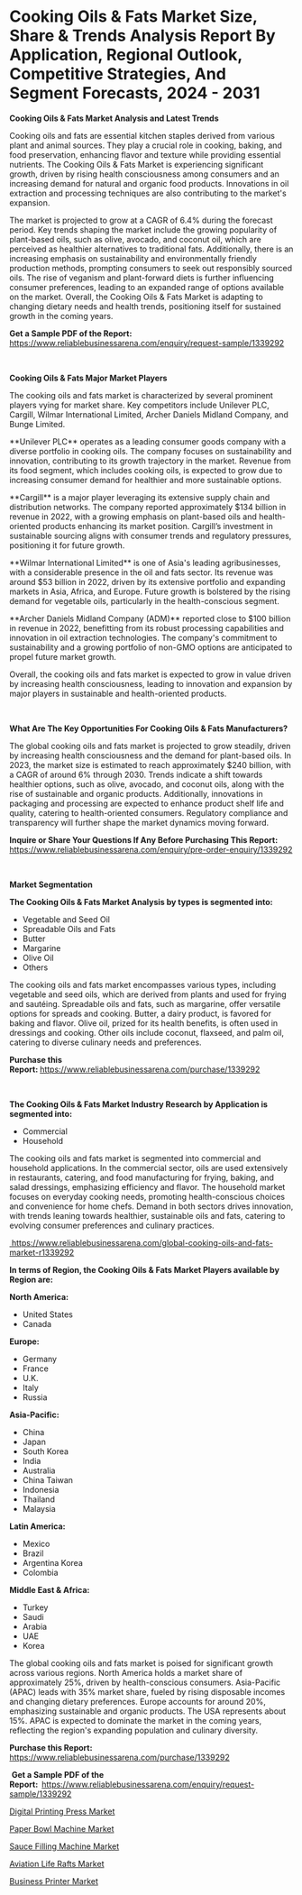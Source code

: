 <p><h1>Cooking Oils & Fats Market Size, Share & Trends Analysis Report By Application, Regional Outlook, Competitive Strategies, And Segment Forecasts, 2024 - 2031</h1></p><p><strong>Cooking Oils & Fats Market Analysis and Latest Trends</strong></p>
<p><p>Cooking oils and fats are essential kitchen staples derived from various plant and animal sources. They play a crucial role in cooking, baking, and food preservation, enhancing flavor and texture while providing essential nutrients. The Cooking Oils & Fats Market is experiencing significant growth, driven by rising health consciousness among consumers and an increasing demand for natural and organic food products. Innovations in oil extraction and processing techniques are also contributing to the market's expansion.</p><p>The market is projected to grow at a CAGR of 6.4% during the forecast period. Key trends shaping the market include the growing popularity of plant-based oils, such as olive, avocado, and coconut oil, which are perceived as healthier alternatives to traditional fats. Additionally, there is an increasing emphasis on sustainability and environmentally friendly production methods, prompting consumers to seek out responsibly sourced oils. The rise of veganism and plant-forward diets is further influencing consumer preferences, leading to an expanded range of options available on the market. Overall, the Cooking Oils & Fats Market is adapting to changing dietary needs and health trends, positioning itself for sustained growth in the coming years.</p></p>
<p><strong>Get a Sample PDF of the Report:&nbsp;</strong> <a href="https://www.reliablebusinessarena.com/enquiry/request-sample/1339292?utm_campaign=1729&utm_medium=2&utm_source=Github&utm_content=ia&utm_term=20102024&utm_id=cooking-oils-fats">https://www.reliablebusinessarena.com/enquiry/request-sample/1339292</a></p>
<p>&nbsp;</p>
<p><strong>Cooking Oils & Fats Major Market Players</strong></p>
<p><p>The cooking oils and fats market is characterized by several prominent players vying for market share. Key competitors include Unilever PLC, Cargill, Wilmar International Limited, Archer Daniels Midland Company, and Bunge Limited. </p><p>**Unilever PLC** operates as a leading consumer goods company with a diverse portfolio in cooking oils. The company focuses on sustainability and innovation, contributing to its growth trajectory in the market. Revenue from its food segment, which includes cooking oils, is expected to grow due to increasing consumer demand for healthier and more sustainable options.</p><p>**Cargill** is a major player leveraging its extensive supply chain and distribution networks. The company reported approximately $134 billion in revenue in 2022, with a growing emphasis on plant-based oils and health-oriented products enhancing its market position. Cargill’s investment in sustainable sourcing aligns with consumer trends and regulatory pressures, positioning it for future growth.</p><p>**Wilmar International Limited** is one of Asia's leading agribusinesses, with a considerable presence in the oil and fats sector. Its revenue was around $53 billion in 2022, driven by its extensive portfolio and expanding markets in Asia, Africa, and Europe. Future growth is bolstered by the rising demand for vegetable oils, particularly in the health-conscious segment.</p><p>**Archer Daniels Midland Company (ADM)** reported close to $100 billion in revenue in 2022, benefitting from its robust processing capabilities and innovation in oil extraction technologies. The company's commitment to sustainability and a growing portfolio of non-GMO options are anticipated to propel future market growth.</p><p>Overall, the cooking oils and fats market is expected to grow in value driven by increasing health consciousness, leading to innovation and expansion by major players in sustainable and health-oriented products.</p></p>
<p>&nbsp;</p>
<p><strong>What Are The Key Opportunities For Cooking Oils & Fats Manufacturers?</strong></p>
<p><p>The global cooking oils and fats market is projected to grow steadily, driven by increasing health consciousness and the demand for plant-based oils. In 2023, the market size is estimated to reach approximately $240 billion, with a CAGR of around 6% through 2030. Trends indicate a shift towards healthier options, such as olive, avocado, and coconut oils, along with the rise of sustainable and organic products. Additionally, innovations in packaging and processing are expected to enhance product shelf life and quality, catering to health-oriented consumers. Regulatory compliance and transparency will further shape the market dynamics moving forward.</p></p>
<p><strong>Inquire or Share Your Questions If Any Before Purchasing This Report:</strong> <a href="https://www.reliablebusinessarena.com/enquiry/pre-order-enquiry/1339292?utm_campaign=1729&utm_medium=2&utm_source=Github&utm_content=ia&utm_term=20102024&utm_id=cooking-oils-fats">https://www.reliablebusinessarena.com/enquiry/pre-order-enquiry/1339292</a></p>
<p>&nbsp;</p>
<p><strong>Market Segmentation</strong></p>
<p><strong>The Cooking Oils & Fats Market Analysis by types is segmented into:</strong></p>
<p><ul><li>Vegetable and Seed Oil</li><li>Spreadable Oils and Fats</li><li>Butter</li><li>Margarine</li><li>Olive Oil</li><li>Others</li></ul></p>
<p><p>The cooking oils and fats market encompasses various types, including vegetable and seed oils, which are derived from plants and used for frying and sautéing. Spreadable oils and fats, such as margarine, offer versatile options for spreads and cooking. Butter, a dairy product, is favored for baking and flavor. Olive oil, prized for its health benefits, is often used in dressings and cooking. Other oils include coconut, flaxseed, and palm oil, catering to diverse culinary needs and preferences.</p></p>
<p><strong>Purchase this Report:&nbsp;</strong><a href="https://www.reliablebusinessarena.com/purchase/1339292?utm_campaign=1729&utm_medium=2&utm_source=Github&utm_content=ia&utm_term=20102024&utm_id=cooking-oils-fats">https://www.reliablebusinessarena.com/purchase/1339292</a></p>
<p>&nbsp;</p>
<p><strong>The Cooking Oils & Fats Market Industry Research by Application is segmented into:</strong></p>
<p><ul><li>Commercial</li><li>Household</li></ul></p>
<p><p>The cooking oils and fats market is segmented into commercial and household applications. In the commercial sector, oils are used extensively in restaurants, catering, and food manufacturing for frying, baking, and salad dressings, emphasizing efficiency and flavor. The household market focuses on everyday cooking needs, promoting health-conscious choices and convenience for home chefs. Demand in both sectors drives innovation, with trends leaning towards healthier, sustainable oils and fats, catering to evolving consumer preferences and culinary practices.</p></p>
<p><a href="https://www.reliablebusinessarena.com/global-cooking-oils-and-fats-market-r1339292?utm_campaign=1729&utm_medium=2&utm_source=Github&utm_content=ia&utm_term=20102024&utm_id=cooking-oils-fats">&nbsp;https://www.reliablebusinessarena.com/global-cooking-oils-and-fats-market-r1339292</a></p>
<p><strong>In terms of Region, the Cooking Oils & Fats Market Players available by Region are:</strong></p>
<p>
    <p> <strong> North America: </strong>
        <ul>
            <li>United States</li>
            <li>Canada</li>
        </ul>
        </p> 
    <p> <strong> Europe: </strong>
        <ul>
            <li>Germany</li>
            <li>France</li>
            <li>U.K.</li>
            <li>Italy</li>
            <li>Russia</li>
        </ul>
        </p> 
    <p> <strong> Asia-Pacific: </strong>
        <ul>
            <li>China</li>
            <li>Japan</li>
            <li>South Korea</li>
            <li>India</li>
            <li>Australia</li>
            <li>China Taiwan</li>
            <li>Indonesia</li>
            <li>Thailand</li>
            <li>Malaysia</li>
        </ul>
        </p> 
    <p> <strong> Latin America: </strong>
        <ul>
            <li>Mexico</li>
            <li>Brazil</li>
            <li>Argentina Korea</li>
            <li>Colombia</li>
        </ul>
        </p> 
    <p> <strong> Middle East & Africa: </strong>
        <ul>
            <li>Turkey</li>
            <li>Saudi</li>
            <li>Arabia</li>
            <li>UAE</li>
            <li>Korea</li>
        </ul>
    </p>
    </p>
<p><p>The global cooking oils and fats market is poised for significant growth across various regions. North America holds a market share of approximately 25%, driven by health-conscious consumers. Asia-Pacific (APAC) leads with 35% market share, fueled by rising disposable incomes and changing dietary preferences. Europe accounts for around 20%, emphasizing sustainable and organic products. The USA represents about 15%. APAC is expected to dominate the market in the coming years, reflecting the region's expanding population and culinary diversity.</p></p>
<p><strong>Purchase this Report: </strong><a href="https://www.reliablebusinessarena.com/purchase/1339292?utm_campaign=1729&utm_medium=2&utm_source=Github&utm_content=ia&utm_term=20102024&utm_id=cooking-oils-fats">https://www.reliablebusinessarena.com/purchase/1339292</a></p>
<p>&nbsp;<strong>Get a Sample PDF of the Report:&nbsp;&nbsp;</strong><a href="https://www.reliablebusinessarena.com/enquiry/request-sample/1339292?utm_campaign=1729&utm_medium=2&utm_source=Github&utm_content=ia&utm_term=20102024&utm_id=cooking-oils-fats">https://www.reliablebusinessarena.com/enquiry/request-sample/1339292</a></p>
<p><strong></strong></p>
<p><p><a href="https://www.linkedin.com/pulse/pulse-digital-printing-press-rhythms-change-market-resonance-mkvfe?utm_campaign=1729&utm_medium=2&utm_source=Github&utm_content=ia&utm_term=20102024&utm_id=cooking-oils-fats">Digital Printing Press Market</a></p><p><a href="https://www.linkedin.com/pulse/global-paper-bowl-machine-market-trends-insights-growth-opportunities-khdse?utm_campaign=1729&utm_medium=2&utm_source=Github&utm_content=ia&utm_term=20102024&utm_id=cooking-oils-fats">Paper Bowl Machine Market</a></p><p><a href="https://issuu.com/reportprime-2/docs/sauce-filling-machine-market-size-2_2a9cd9764f5c78?utm_campaign=1729&utm_medium=2&utm_source=Github&utm_content=ia&utm_term=20102024&utm_id=cooking-oils-fats">Sauce Filling Machine Market</a></p><p><a href="https://www.linkedin.com/pulse/global-aviation-life-rafts-industry-research-report-1yj6e?utm_campaign=1729&utm_medium=2&utm_source=Github&utm_content=ia&utm_term=20102024&utm_id=cooking-oils-fats">Aviation Life Rafts Market</a></p><p><a href="https://www.linkedin.com/pulse/global-business-printer-market-opportunities-challenges2024-b1hme?utm_campaign=1729&utm_medium=2&utm_source=Github&utm_content=ia&utm_term=20102024&utm_id=cooking-oils-fats">Business Printer Market</a></p></p>